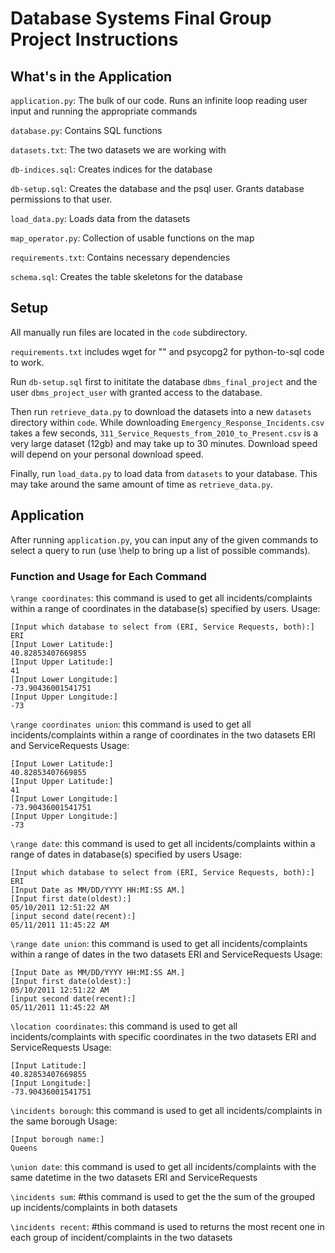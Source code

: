 # Database Systems Final Group Project Instructions

## What's in the Application
`application.py`: The bulk of our code. Runs an infinite loop reading user input and running the appropriate commands

`database.py`: Contains SQL functions

`datasets.txt`: The two datasets we are working with

`db-indices.sql`: Creates indices for the database

`db-setup.sql`: Creates the database and the psql user. Grants database permissions to that user.

`load_data.py`: Loads data from the datasets

`map_operator.py`: Collection of usable functions on the map

`requirements.txt`: Contains necessary dependencies

`schema.sql`: Creates the table skeletons for the database


## Setup
All manually run files are located in the `code` subdirectory.

`requirements.txt` includes wget for "" and psycopg2 for python-to-sql code to work.

Run `db-setup.sql` first to inititate the database `dbms_final_project` and the user `dbms_project_user` with granted access to the database.

Then run `retrieve_data.py` to download the datasets into a new `datasets` directory within `code`. While downloading `Emergency_Response_Incidents.csv` takes a few seconds, `311_Service_Requests_from_2010_to_Present.csv` is a very large dataset (12gb) and may take up to 30 minutes. Download speed will depend on your personal download speed.

Finally, run `load_data.py` to load data from `datasets` to your database. This may take around the same amount of time as `retrieve_data.py`.


## Application
After running `application.py`, you can input any of the given commands to select a query to run (use \help to bring up a list of possible commands).

### Function and Usage for Each Command
`\range coordinates`: this command is used to get all incidents/complaints within a range of coordinates in the database(s) specified by users. 
Usage: 
```
[Input which database to select from (ERI, Service Requests, both):]
ERI
[Input Lower Latitude:]
40.82853407669855
[Input Upper Latitude:]
41
[Input Lower Longitude:]
-73.90436001541751
[Input Upper Longitude:]
-73
```

`\range coordinates union`: this command is used to get all incidents/complaints within a range of coordinates in the two datasets ERI and ServiceRequests
Usage: 
```
[Input Lower Latitude:]
40.82853407669855
[Input Upper Latitude:]
41
[Input Lower Longitude:]
-73.90436001541751
[Input Upper Longitude:]
-73
```

`\range date`: this command is used to get all incidents/complaints within a range of dates in database(s) specified by users
Usage: 
```
[Input which database to select from (ERI, Service Requests, both):]
ERI
[Input Date as MM/DD/YYYY HH:MI:SS AM.]
[Input first date(oldest):]
05/10/2011 12:51:22 AM
[input second date(recent):]
05/11/2011 11:45:22 AM
```

`\range date union`: this command is used to get all incidents/complaints within a range of dates in the two datasets ERI and ServiceRequests
Usage: 
```
[Input Date as MM/DD/YYYY HH:MI:SS AM.]
[Input first date(oldest):]
05/10/2011 12:51:22 AM
[input second date(recent):]
05/11/2011 11:45:22 AM
```

`\location coordinates`: this command is used to get all incidents/complaints with specific coordinates in the two datasets ERI and ServiceRequests
Usage:
```
[Input Latitude:]
40.82853407669855
[Input Longitude:]
-73.90436001541751
```

`\incidents borough`: this command is used to get all incidents/complaints in the same borough
Usage:
```
[Input borough name:]
Queens
```

`\union date`:  this command is used to get all incidents/complaints with the same datetime in the two datasets ERI and ServiceRequests

`\incidents sum`: #this command is used to get the the sum of the grouped up incidents/complaints in both datasets

`\incidents recent`: #this command is used to returns the most recent one in each group of incident/complaints in the two datasets
